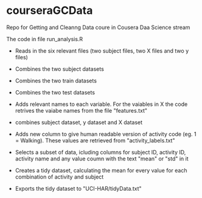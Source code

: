 courseraGCData
==============

Repo for Getting and Cleanng Data coure in Cousera Daa Science stream


The code in file run_analysis.R
- Reads in the six relevant files (two subject files, two X files and two y files)

- Combines the two subject datasets
- Combines the two train datasets
- Combines the two test datasets

- Adds relevant names to each variable. For the vaiables in X the code retrives the vaiabe names from the file "features.txt"

- combines subject dataset, y dataset and X dataset

- Adds new column to give human readable version of activity code (eg. 1 = Walking). These values are retrieved from "activity_labels.txt"

- Selects a subset of data, icluding columns for subject ID, activity ID, activity name and any value coumn with the text "mean" or "std" in it

- Creates a tidy dataset, calculating the mean for every value for each combination of activity and subject

- Exports the tidy dataset to "UCI-HAR/tidyData.txt"